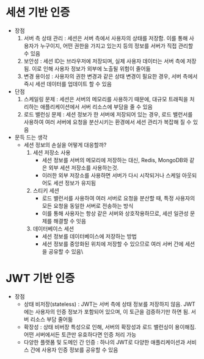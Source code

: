 # 세션 기반 인증
- 장점
  1. 서버 측 상태 관리 : 세션은 서버 측에서 사용자의 상태를 저장함. 이를 통해 사용자가 누구이지, 어떤 권한을 가지고 있는지 등의 정보를 서버가 직접 관리할 수 있음
  2. 보안성 : 세션 ID는 브라우저에 저장되며, 실제 사용자 데이터는 서버 측에 저장됨. 이로 인해 사용자 정보가 외부에 노출될 위험이 줄어듦
  3. 변경 용이성 : 사용자의 권한 변경과 같은 상태 변경이 필요한 경우, 서버 측에서 즉시 세션 데이터를 업데이트 할 수 있음
- 단점
  1. 스케일링 문제 : 세션은 서버의 메모리를 사용하기 때문에, 대규모 트래픽을 처리하는 애플리케이션에서 서버 리소스에 부담을 줄 수 있음
  2. 로드 밸런싱 문제 : 세션 정보가 한 서버에 저장되어 있는 경우, 로드 밸런서를 사용하여 여러 서버에 요청을 분산시키는 환경에서 세션 관리가 복잡해 질 수 있음
- 문득 드는 생각
  - 세션 정보의 손실을 어떻게 대응할까?
    1. 세션 저장소 사용
       - 세션 정보를 서버의 메모리에 저장하는 대신, Redis, MongoDB와 같은 외부 세션 저장소를 사용하는것.
       - 이러한 외부 저장소를 사용하면 서버가 다시 시작되거나 스케일 아웃되어도 세션 정보가 유지됨
    2. 스티키 세션
       - 로드 밸런서를 사용하여 여러 서버로 요청을 분산할 때, 특정 사용자의 모든 요청을 동일한 서버로 전송하는 방식
       - 이를 통해 사용자는 항상 같은 서버와 상호작용하므로, 세션 일관성 문제를 해결할 수 잇음
    3. 데이터베이스 세션
       - 세션 정보를 데이터베이스에 저장하는 방법
       - 세션 정보를 중앙화된 위치에 저장할 수 있으므로 여러 서버 간에 세션을 공유할 수 있음\


# JWT 기반 인증
- 장점
  - 상태 비저장(stateless) : JWT는 서버 측에 상태 정보를 저장하지 않음. JWT에는 사용자의 인증 정보가 포함되어 있으며, 이 토근을 검증하기만 하면 됨. 서버 리소스 부담 줄어듦
  - 확장성 : 상태 비버장 특성으로 인해, 서버의 확장성과 로드 밸런싱이 용이해짐. 어떤 서버에서든 토큰만 유효하다면 인증 처리 가능
  - 다양한 플랫폼 및 도메인 간 인증 : 하나의 JWT로 다양한 애플리케이션과 서비스 간에 사용자 인증 정보를 공유할 수 있음
